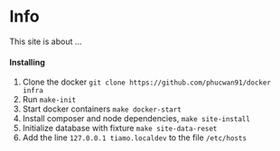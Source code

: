 # Info
This site is about ... 

#### Installing
  1. Clone the docker `git clone https://github.com/phucwan91/docker infra`
  2. Run `make-init`
  3. Start docker containers `make docker-start`
  4. Install composer and node dependencies, `make site-install`
  5. Initialize database with fixture `make site-data-reset`
  6. Add the line `127.0.0.1 tiamo.localdev` to the file `/etc/hosts`

